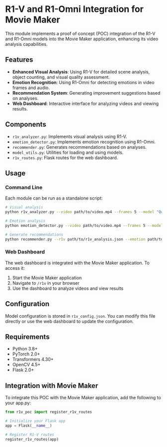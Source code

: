 # R1-V and R1-Omni Integration for Movie Maker

This module implements a proof of concept (POC) integration of the R1-V and R1-Omni models into the Movie Maker application, enhancing its video analysis capabilities.

## Features

- **Enhanced Visual Analysis**: Using R1-V for detailed scene analysis, object counting, and visual quality assessment.
- **Emotion Recognition**: Using R1-Omni for detecting emotions in video frames and audio.
- **Recommendation System**: Generating improvement suggestions based on analyses.
- **Web Dashboard**: Interactive interface for analyzing videos and viewing results.

## Components

- `r1v_analyzer.py`: Implements visual analysis using R1-V.
- `emotion_detector.py`: Implements emotion recognition using R1-Omni.
- `recommender.py`: Generates recommendations based on analyses.
- `model_utils.py`: Utilities for loading and using models.
- `r1v_routes.py`: Flask routes for the web dashboard.

## Usage

### Command Line

Each module can be run as a standalone script:

```bash
# Visual analysis
python r1v_analyzer.py --video path/to/video.mp4 --frames 5 --model "Qwen/Qwen2-VL-7B"

# Emotion analysis
python emotion_detector.py --video path/to/video.mp4 --frames 5 --model "HumanMLLM/R1-Omni-0.5B"

# Generate recommendations
python recommender.py --r1v path/to/r1v_analysis.json --emotion path/to/emotion_analysis.json --prompt "Original prompt"
```

### Web Dashboard

The web dashboard is integrated with the Movie Maker application. To access it:

1. Start the Movie Maker application
2. Navigate to `/r1v` in your browser
3. Use the dashboard to analyze videos and view results

## Configuration

Model configuration is stored in `r1v_config.json`. You can modify this file directly or use the web dashboard to update the configuration.

## Requirements

- Python 3.8+
- PyTorch 2.0+
- Transformers 4.30+
- OpenCV 4.5+
- Flask 2.0+

## Integration with Movie Maker

To integrate this POC with the Movie Maker application, add the following to your app.py:

```python
from r1v_poc import register_r1v_routes

# Initialize your Flask app
app = Flask(__name__)

# Register R1-V routes
register_r1v_routes(app) 